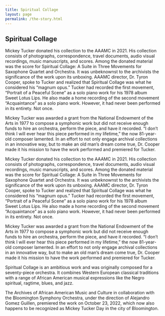 ```yaml
---
title: Spiritual Collage
layout: page
permalink: /the-story.html
---
```


## Spiritual Collage 

Mickey Tucker donated his collection to the AAAMC in 2021. His collection consists of photographs, correspondence, travel documents, audio visual recordings, music manuscripts, and scores. Among the donated material was the score for Spiritual Collage: A Suite in Three Movements for Saxophone Quartet and Orchestra. It was unbeknownst to the archivists the significance of the work upon its unboxing. AAAMC director, Dr. Tyron Cooper, spoke to Tucker and realized that Spiritual Collage was what he considered his “magnum opus.” Tucker had recorded the first movement, “Portrait of a Peaceful Scene” as a solo piano work for his 1978 album Sweet Lotus Lips. He also made a home recording of the second movement “Acquaintance” as a solo piano work. However, it had never been performed in its entirety. Not once. 

Mickey Tucker was awarded a grant from the National Endowment of the Arts in 1977 to compose a symphonic work but did not receive enough funds to hire an orchestra, perform the piece, and have it recorded. “I don’t think I will ever hear this piece performed in my lifetime,” the now 81-year-old composer lamented. In an effort to not only engage archival collections in an innovative way, but to make an old man’s dream come true, Dr. Cooper made it his mission to have the work performed and premiered for Tucker. 

Mickey Tucker donated his collection to the AAAMC in 2021. His collection consists of photographs, correspondence, travel documents, audio visual recordings, music manuscripts, and scores. Among the donated material was the score for Spiritual Collage: A Suite in Three Movements for Saxophone Quartet and Orchestra. 
It was unbeknownst to the archivists the significance of the work upon its unboxing. AAAMC director, Dr. Tyron Cooper, spoke to Tucker and realized that Spiritual Collage was what he considered his “magnum opus.” 
Tucker had recorded the first movement, “Portrait of a Peaceful Scene” as a solo piano work for his 1978 album Sweet Lotus Lips. He also made a home recording of the second movement “Acquaintance” as a solo piano work. However, it had never been performed in its entirety. Not once. 

Mickey Tucker was awarded a grant from the National Endowment of the Arts in 1977 to compose a symphonic work but did not receive enough funds to hire an orchestra, perform the piece, and have it recorded. “I don’t think I will ever hear this piece performed in my lifetime,” the now 81-year-old composer lamented. 
In an effort to not only engage archival collections in an innovative way, but to make an old man’s dream come true, Dr. Cooper made it his mission to have the work performed and premiered for Tucker. 

Spiritual Collage is an ambitious work and was originally composed for a seventy-piece orchestra. It combines Western European classical traditions with a range of African American musical expressions like the Negro spiritual, ragtime, blues, and jazz. 

The Archives of African American Music and Culture in collaboration with the Bloomington Symphony Orchestra, under the direction of Alejandro Gomez Guillen, premiered the work on October 23, 2022, which now also happens to be recognized as Mickey Tucker Day in the city of Bloomington. 
